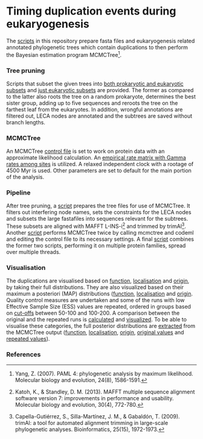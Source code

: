 # Timing duplication events during eukaryogenesis
The [scripts](scripts) in this repository prepare fasta files and eukaryogenesis related annotated phylogenetic trees which contain duplications to then perform the Bayesian estimation program MCMCTree[^1].
### Tree pruning
Scripts that subset the given trees into [both prokaryotic and eukaryotic subsets](scripts/create_subtrees_prok_euk.ipynb) and [just eukaryotic subsets](scripts/create_subtrees_euk_only.ipynb) are provided. The former as compared to the latter also roots the tree on a random prokaryote, determines the best sister group, adding up to five sequences and reroots the tree on the farthest leaf from the eukaryotes. In addition, wrongful annotations are filtered out, LECA nodes are annotated and the subtrees are saved without branch lengths.
### MCMCTree
An MCMCTree [control file](MCMCTree.ctl) is set to work on protein data with an approximate likelihood calculation. An [empirical rate matrix with Gamma rates among sites](wag.dat) is utilized. A relaxed independent clock with a rootage of 4500 Myr is used. Other parameters are set to default for the main portion of the analysis.
### Pipeline
After tree pruning, a [script](scripts/prep.sh) prepares the tree files for use of MCMCTree. It filters out interfering node names, sets the constraints for the LECA nodes and subsets the large fastafiles into sequences relevant for the subtrees. These subsets are aligned with MAFFT L-INS-i[^2] and trimmed by trimAl[^3].
Another [script](scripts/run_MCMCTree.sh) performs MCMCTree twice by calling mcmctree and codeml and editing the control file to its necessary settings. 
A final [script](scripts/run_MCMCTree.py) combines the former two scripts, performing it on multiple protein families, spread over multiple threads.
### Visualisation
The duplications are visualised based on [function](scripts/cog_vis.R), [localisation](scripts/localisation_vis.R) and [origin](scripts/sister_vis.R), by taking their full distributions. They are also visualized based on their maximum a posteriori (MAP) distributions ([function](scripts/cog_vis_MAP.R), [localisation](scripts/localisation_vis_MAP.R) and [origin](scripts/sister_vis_MAP.R). Quality control measures are undertaken and some of the runs with low Effective Sample Size (ESS) values are repeated, ordered in groups based on [cut-offs](scripts/QC_cutoff.R) between 50-100 and 100-200. A comparison between the original and the repeated runs is [calculated](scripts/QC_comparison_stats.R) and [visualized](scripts/QC_comparison_vis.R). To be able to visualise these categories, the full posterior distributions are [extracted](scripts/visualize.sh) from the MCMCTree output ([function](scripts/get_duplication_distributions_cog.py), [localisation](scripts/get_duplication_distributions_localisation.py), [origin](scripts/get_duplication_distributions_sister.py), [original values](scripts/get_duplication_distributions_QC_low) and [repeated values](scripts/get_duplication_distributions_QC_high)).
### References
[^1]: Yang, Z. (2007). PAML 4: phylogenetic analysis by maximum likelihood. Molecular biology and evolution, 24(8), 1586-1591.
[^2]: Katoh, K., & Standley, D. M. (2013). MAFFT multiple sequence alignment software version 7: improvements in performance and usability. Molecular biology and evolution, 30(4), 772-780.
[^3]: Capella-Gutiérrez, S., Silla-Martínez, J. M., & Gabaldón, T. (2009). trimAl: a tool for automated alignment trimming in large-scale phylogenetic analyses. Bioinformatics, 25(15), 1972-1973.

